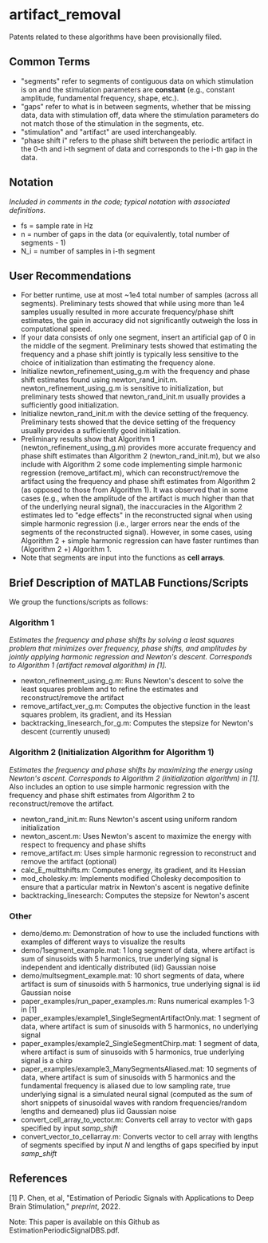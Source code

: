 # artifact_removal

Patents related to these algorithms have been provisionally filed.

## Common Terms
* "segments" refer to segments of contiguous data on which stimulation is on and the stimulation parameters are **constant** (e.g., constant amplitude, fundamental frequency, shape, etc.).
* "gaps" refer to what is in between segments, whether that be missing data, data with stimulation off, data where the stimulation parameters do not match those of the stimulation in the segments, etc. 
* "stimulation" and "artifact" are used interchangeably.
* "phase shift i" refers to the phase shift between the periodic artifact in the 0-th and i-th segment of data and corresponds to the i-th gap in the data.

## Notation
*Included in comments in the code; typical notation with associated definitions.*
* fs  = sample rate in Hz
* n   = number of gaps in the data (or equivalently, total number of segments - 1)
* N_i = number of samples in i-th segment

## User Recommendations
* For better runtime, use at most ~1e4 total number of samples (across all segments). Preliminary tests showed that while using more than 1e4 samples usually resulted in more accurate frequency/phase shift estimates, the gain in accuracy did not significantly outweigh the loss in computational speed. 
* If your data consists of only one segment, insert an artificial gap of 0 in the middle of the segment. Preliminary tests showed that estimating the frequency and a phase shift jointly is typically less sensitive to the choice of initialization than estimating the frequency alone.
* Initialize newton_refinement_using_g.m with the frequency and phase shift estimates found using newton_rand_init.m. newton_refinement_using_g.m is sensitive to initialization, but preliminary tests showed that newton_rand_init.m usually provides a sufficiently good initialization.
* Initialize newton_rand_init.m with the device setting of the frequency. Preliminary tests showed that the device setting of the frequency usually provides a sufficiently good initialization.
* Preliminary results show that Algorithm 1 (newton_refinement_using_g.m) provides more accurate frequency and phase shift estimates than Algorithm 2 (newton_rand_init.m), but we also include with Algorithm 2 some code implementing simple harmonic regression (remove_artifact.m), which can reconstruct/remove the artifact using the frequency and phase shift estimates from Algorithm 2 (as opposed to those from Algorithm 1). It was observed that in some cases (e.g., when the amplitude of the artifact is much higher than that of the underlying neural signal), the inaccuracies in the Algorithm 2 estimates led to "edge effects" in the reconstructed signal when using simple harmonic regression (i.e., larger errors near the ends of the segments of the reconstructed signal). However, in some cases, using Algorithm 2 + simple harmonic regression can have faster runtimes than (Algorithm 2 +) Algorithm 1.
* Note that segments are input into the functions as **cell arrays**.

## Brief Description of MATLAB Functions/Scripts
We group the functions/scripts as follows: 
### Algorithm 1
*Estimates the frequency and phase shifts by solving a least squares problem that minimizes over frequency, phase shifts, and amplitudes by jointly applying harmonic regression and Newton's descent. Corresponds to Algorithm 1 (artifact removal algorithm) in [1].*
* newton_refinement_using_g.m: Runs Newton's descent to solve the least squares problem and to refine the estimates and reconstruct/remove the artifact
* remove_artifact_ver_g.m: Computes the objective function in the least squares problem, its gradient, and its Hessian 
* backtracking_linesearch_for_g.m: Computes the stepsize for Newton's descent (currently unused)

### Algorithm 2 (Initialization Algorithm for Algorithm 1)
*Estimates the frequency and phase shifts by maximizing the energy using Newton's ascent. Corresponds to Algorithm 2 (initialization algorithm) in [1].* Also includes an option to use simple harmonic regression with the frequency and phase shift estimates from Algorithm 2 to reconstruct/remove the artifact.
* newton_rand_init.m: Runs Newton's ascent using uniform random initialization
* newton_ascent.m: Uses Newton's ascent to maximize the energy with respect to frequency and phase shifts
* remove_artifact.m: Uses simple harmonic regression to reconstruct and remove the artifact (optional)
* calc_E_multtshifts.m: Computes energy, its gradient, and its Hessian
* mod_cholesky.m: Implements modified Cholesky decomposition to ensure that a particular matrix in Newton's ascent is negative definite
* backtracking_linesearch: Computes the stepsize for Newton's ascent

### Other
* demo/demo.m: Demonstration of how to use the included functions with examples of different ways to visualize the results
* demo/1segment_example.mat: 1 long segment of data, where artifact is sum of sinusoids with 5 harmonics, true underlying signal is independent and identically distributed (iid) Gaussian noise
* demo/multsegment_example.mat: 10 short segments of data, where artifact is sum of sinusoids with 5 harmonics, true underlying signal is iid Gaussian noise
* paper_examples/run_paper_examples.m: Runs numerical examples 1-3 in [1]
* paper_examples/example1_SingleSegmentArtifactOnly.mat: 1 segment of data, where artifact is sum of sinusoids with 5 harmonics, no underlying signal
* paper_examples/example2_SingleSegmentChirp.mat: 1 segment of data, where artifact is sum of sinusoids with 5 harmonics, true underlying signal is a chirp
* paper_examples/example3_ManySegmentsAliased.mat: 10 segments of data, where artifact is sum of sinusoids with 5 harmonics and the fundamental frequency is aliased due to low sampling rate, true underlying signal is a simulated neural signal (computed as the sum of short snippets of sinusoidal waves with random frequencies/random lengths and demeaned) plus iid Gaussian noise
* convert_cell_array_to_vector.m: Converts cell array to vector with gaps specified by input *samp_shift*
* convert_vector_to_cellarray.m: Converts vector to cell array with lengths of segments specified by input *N* and lengths of gaps specified by input *samp_shift*

## References
[1] P. Chen, et al, "Estimation of Periodic Signals with Applications to Deep Brain Stimulation," *preprint*, 2022.

Note: This paper is available on this Github as EstimationPeriodicSignalDBS.pdf.
